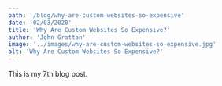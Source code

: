 ```yaml
---
path: '/blog/why-are-custom-websites-so-expensive'
date: '02/03/2020'
title: 'Why Are Custom Websites So Expensive?'
author: 'John Grattan'
image: '../images/why-are-custom-websites-so-expensive.jpg'
alt: 'Why Are Custom Websites So Expensive?'
---
```


This is my 7th blog post.
